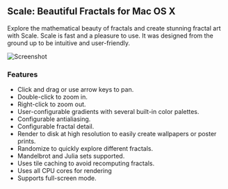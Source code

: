 ## Scale: Beautiful Fractals for Mac OS X

Explore the mathematical beauty of fractals and create stunning
fractal art with Scale. Scale is fast and a pleasure to use. It
was designed from the ground up to be intuitive and user-friendly.

![Screenshot](http://www.michaelfogleman.com/static/img/scale.jpg)

### Features

* Click and drag or use arrow keys to pan.
* Double-click to zoom in.
* Right-click to zoom out.
* User-configurable gradients with several built-in color palettes.
* Configurable antialiasing.
* Configurable fractal detail.
* Render to disk at high resolution to easily create wallpapers or poster prints.
* Randomize to quickly explore different fractals.
* Mandelbrot and Julia sets supported.
* Uses tile caching to avoid recomputing fractals.
* Uses all CPU cores for rendering
* Supports full-screen mode.
